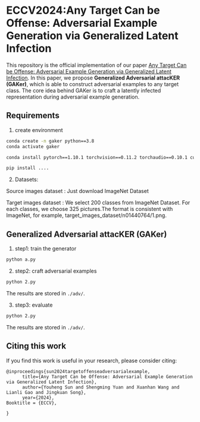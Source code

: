 # ECCV2024:Any Target Can be Offense: Adversarial Example Generation via Generalized Latent Infection

This repository is the official implementation of our paper [Any Target Can be Offense: Adversarial Example Generation via Generalized Latent Infection](https://arxiv.org/abs/2407.12292). In this paper, we propose **Generalized Adversarial attacKER (GAKer)**, which is able to construct adversarial examples to any target class. The core idea behind GAKer is to craft a latently infected representation during adversarial example generation.

## Requirements


1. create environment

```bash
conda create -n gaker python==3.8
conda activate gaker

conda install pytorch==1.10.1 torchvision==0.11.2 torchaudio==0.10.1 cudatoolkit=11.1 -c pytorch -c conda-forge 

pip install ....

```


2. Datasets:
   
  Source images dataset : Just download ImageNet Dataset
  
  Target images dataset : We select 200 classes from ImageNet Dataset. For each classes, we choose 325 pictures.The format is consistent with ImageNet, for example, target_images_dataset/n01440764/1.png.


## Generalized Adversarial attacKER (GAKer)

1. step1: train the generator

```bash
python a.py
```

2. step2: craft adversarial examples

```bash
python 2.py 
```
The results are stored in `./adv/`.


3. step3: evaluate

```bash
python 2.py 
```
The results are stored in `./adv/`.


## Citing this work

If you find this work is useful in your research, please consider citing:

```
@inproceedings{sun2024targetoffenseadversarialexample,
      title={Any Target Can be Offense: Adversarial Example Generation via Generalized Latent Infection}, 
      author={Youheng Sun and Shengming Yuan and Xuanhan Wang and Lianli Gao and Jingkuan Song},
      year={2024},
Booktitle = {ECCV},

}
```

